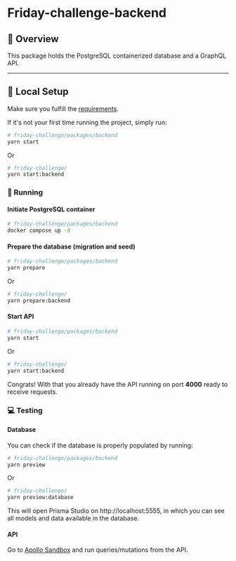 # Friday-challenge-backend

<!--Overvoew session-->

## 👀 Overview

This package holds the PostgreSQL containerized database and a GraphQL API.

---

<!--Running session-->

## 🚀 Local Setup

Make sure you fulfill the [requirements](https://github.com/K-Schaeffer/friday-challenge#requirements).

If it's not your first time running the project, simply run:

```sh
# friday-challenge/packages/backend
yarn start
```

Or

```sh
# friday-challenge/
yarn start:backend
```

### 🎲 Running

#### Initiate PostgreSQL container

```sh
# friday-challenge/packages/backend
docker compose up -d
```

#### Prepare the database (migration and seed)

```sh
# friday-challenge/packages/backend
yarn prepare
```

Or

```sh
# friday-challenge/
yarn prepare:backend
```

#### Start API

```sh
# friday-challenge/packages/backend
yarn start
```

Or

```sh
# friday-challenge/
yarn start:backend
```

Congrats! With that you already have the API running on port **4000** ready to receive requests.

### 💻 Testing

#### Database

You can check if the database is properly populated by running:

```sh
# friday-challenge/packages/backend
yarn preview
```

Or

```sh
# friday-challenge/
yarn preview:database
```

This will open Prisma Studio on http://localhost:5555, in which you can see all models and data available in the database.

#### API

Go to [Apollo Sandbox](https://studio.apollographql.com/sandbox/explorer) and run queries/mutations from the API.
